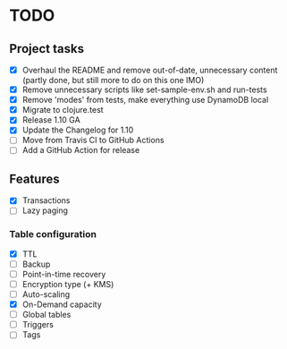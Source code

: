 # TODO

## Project tasks
- [x] Overhaul the README and remove out-of-date, unnecessary content (partly done, but still more to do on this one IMO)
- [x] Remove unnecessary scripts like set-sample-env.sh and run-tests
- [x] Remove 'modes' from tests, make everything use DynamoDB local
- [x] Migrate to clojure.test 
- [x] Release 1.10 GA
- [x] Update the Changelog for 1.10 
- [ ] Move from Travis CI to GitHub Actions
- [ ] Add a GitHub Action for release
 
## Features
- [x] Transactions
- [ ] Lazy paging

### Table configuration
- [x] TTL
- [ ] Backup
- [ ] Point-in-time recovery
- [ ] Encryption type (+ KMS)
- [ ] Auto-scaling
- [x] On-Demand capacity  
- [ ] Global tables
- [ ] Triggers
- [ ] Tags

